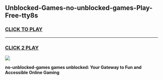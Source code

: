 
## Unblocked-Games-no-unblocked-games-Play-Free-tty8s
<h3>
<a href="https://premium76.site?title=no-unblocked-games&ref=09A">CLICK TO PLAY</a></h3>
<hr>

<h3>
<a href="https://premium76.site?title=no-unblocked-games&ref=09A">CLICK 2 PLAY</a>
  
</h3>

<a href="https://premium76.site?title=no-unblocked-games&ref=09A"><img src="https://clearcache.store/games.png"></a>


**no-unblocked-games games unblocked: Your Gateway to Fun and Accessible Online Gaming**
